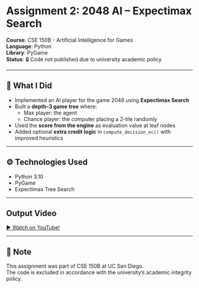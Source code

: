 # Assignment 2: 2048 AI – Expectimax Search

**Course**: CSE 150B - Artificial Intelligence for Games  
**Language**: Python  
**Library**: PyGame  
**Status**: 🔒 Code not published due to university academic policy

---

## 📌 What I Did

- Implemented an AI player for the game 2048 using **Expectimax Search**
- Built a **depth-3 game tree** where:
  - Max player: the agent
  - Chance player: the computer placing a 2-tile randomly
- Used the **score from the engine** as evaluation value at leaf nodes
- Added optional **extra credit logic** in `compute_decision_ec()` with improved heuristics

---

## ⚙️ Technologies Used

- Python 3.10
- PyGame
- Expectimax Tree Search

---

## Output Video

[▶️ Watch on YouTube!](https://youtu.be/cG-FpsGfkfU)

---

## 🛑 Note

This assignment was part of CSE 150B at UC San Diego.  
The code is excluded in accordance with the university’s academic integrity policy.
